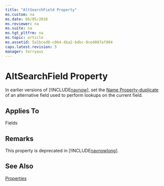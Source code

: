 ```yaml
---
title: "AltSearchField Property"
ms.custom: na
ms.date: 06/05/2016
ms.reviewer: na
ms.suite: na
ms.tgt_pltfrm: na
ms.topic: article
ms.assetid: 5a1bced0-c064-4ba2-bdbc-8ce4807af804
caps.latest.revision: 5
manager: terryaus
---
```

# AltSearchField Property
In earlier versions of [!INCLUDE[navnow](includes/navnow_md.md)], set the [Name Property\-duplicate](Name-Property-duplicate.md) of an alternative field used to perform lookups on the current field.  
  
## Applies To  
 Fields  
  
## Remarks  
 This property is deprecated in [!INCLUDE[navnowlong](includes/navnowlong_md.md)].  
  
## See Also  
 [Properties](Properties.md)